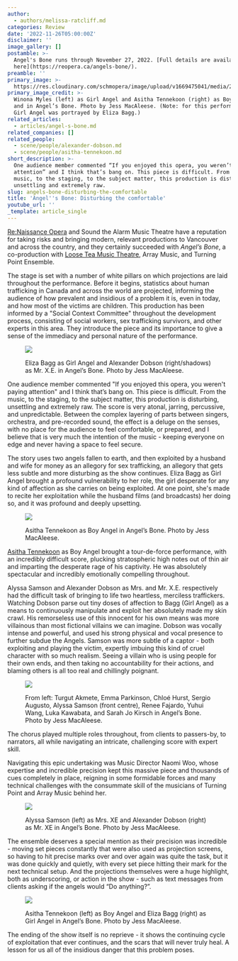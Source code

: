 ```yaml
---
author:
  - authors/melissa-ratcliff.md
categories: Review
date: '2022-11-26T05:00:00Z'
disclaimer: ''
image_gallery: []
postamble: >-
  Angel's Bone runs through November 27, 2022. [Full details are available
  here](https://reopera.ca/angels-bone/).
preamble: ''
primary_image: >-
  https://res.cloudinary.com/schmopera/image/upload/v1669475041/media/2022/11/sqAngelsBone_Production_7_fty9nk.jpg
primary_image_credit: >-
  Winona Myles (left) as Girl Angel and Asitha Tennekoon (right) as Boy Angel
  and in Angel’s Bone. Photo by Jess MacAleese. (Note: for this performance,
  Girl Angel was portrayed by Eliza Bagg.)
related_articles:
  - articles/angel-s-bone.md
related_companies: []
related_people:
  - scene/people/alexander-dobson.md
  - scene/people/asitha-tennekoon.md
short_description: >-
  One audience member commented “If you enjoyed this opera, you weren’t paying
  attention” and I think that’s bang on. This piece is difficult. From the
  music, to the staging, to the subject matter, this production is disturbing,
  unsettling and extremely raw. 
slug: angels-bone-disturbing-the-comfortable
title: 'Angel''s Bone: Disturbing the comfortable'
youtube_url: ''
_template: article_single
---
```


[Re:Naissance Opera](https://reopera.ca/) and Sound the Alarm Music Theatre have a reputation for taking risks and bringing modern, relevant productions to Vancouver and across the country, and they certainly succeeded with _Angel’s Bone_, a co-production with [Loose Tea Music Theatre](/scene/companies/loose-tea-music-theatre/), Array Music, and Turning Point Ensemble.

The stage is set with a number of white pillars on which projections are laid throughout the performance. Before it begins, statistics about human trafficking in Canada and across the world are projected, informing the audience of how prevalent and insidious of a problem it is, even in today, and how most of the victims are children. This production has been informed by a "Social Context Committee" throughout the development process, consisting of social workers, sex trafficking survivors, and other experts in this area. They introduce the piece and its importance to give a sense of the immediacy and personal nature of the performance.

<figure data-type="image">

![](https://res.cloudinary.com/schmopera/image/upload/v1669475116/media/2022/11/AngelsBone_Production_12_m55dbn.jpg)

<figcaption>Eliza Bagg as Girl Angel and Alexander Dobson (right/shadows) as Mr. X.E. in Angel’s Bone. Photo by Jess MacAleese.</figcaption>  
</figure>

One audience member commented "If you enjoyed this opera, you weren't paying attention" and I think that’s bang on. This piece is difficult. From the music, to the staging, to the subject matter, this production is disturbing, unsettling and extremely raw. The score is very atonal, jarring, percussive, and unpredictable. Between the complex layering of parts between singers, orchestra, and pre-recorded sound, the effect is a deluge on the senses, with no place for the audience to feel comfortable, or prepared, and I believe that is very much the intention of the music - keeping everyone on edge and never having a space to feel secure.

The story uses two angels fallen to earth, and then exploited by a husband and wife for money as an allegory for sex trafficking, an allegory that gets less subtle and more disturbing as the show continues. Eliza Bagg as Girl Angel brought a profound vulnerability to her role, the girl desperate for any kind of affection as she carries on being exploited. At one point, she's made to recite her exploitation while the husband films (and broadcasts) her doing so, and it was profound and deeply upsetting.

<figure data-type="image">

![](https://res.cloudinary.com/schmopera/image/upload/v1669475097/media/2022/11/AngelsBone_Production_11_BoyAngel_mhoyr7.jpg)

<figcaption>Asitha Tennekoon as Boy Angel in Angel’s Bone. Photo by Jess MacAleese.</figcaption>  
</figure>

[Asitha Tennekoon](/scene/people/asitha-tennekoon/) as Boy Angel brought a tour-de-force performance, with an incredibly difficult score, plucking stratospheric high notes out of thin air and imparting the desperate rage of his captivity. He was absolutely spectacular and incredibly emotionally compelling throughout.

Alyssa Samson and Alexander Dobson as Mrs. and Mr. X.E. respectively had the difficult task of bringing to life two heartless, merciless traffickers. Watching Dobson parse out tiny doses of affection to Bagg (Girl Angel) as a means to continuously manipulate and exploit her absolutely made my skin crawl. His remorseless use of this innocent for his own means was more villainous than most fictional villains we can imagine. Dobson was vocally intense and powerful, and used his strong physical and vocal presence to further subdue the Angels. Samson was more subtle of a captor - both exploiting and playing the victim, expertly imbuing this kind of cruel character with so much realism. Seeing a villain who is using people for their own ends, and then taking no accountability for their actions, and blaming others is all too real and chillingly poignant.

<figure data-type="image">

![](https://res.cloudinary.com/schmopera/image/upload/v1669475173/media/2022/11/AngelsBone_Production_6_s0tbus.jpg)

<figcaption>From left: Turgut Akmete, Emma Parkinson, Chloé Hurst, Sergio Augusto, Alyssa Samson (front centre), Renee Fajardo, Yuhui Wang, Luka Kawabata, and Sarah Jo Kirsch in Angel’s Bone. Photo by Jess MacAleese.</figcaption>  
</figure>

The chorus played multiple roles throughout, from clients to passers-by, to narrators, all while navigating an intricate, challenging score with expert skill.

Navigating this epic undertaking was Music Director Naomi Woo, whose expertise and incredible precision kept this massive piece and thousands of cues completely in place, reigning in some formidable forces and many technical challenges with the consummate skill of the musicians of Turning Point and Array Music behind her.

<figure data-type="image">

![](https://res.cloudinary.com/schmopera/image/upload/v1669475201/media/2022/11/AngelsBone_Production_9_dvucyf.jpg)

<figcaption>Alyssa Samson (left) as Mrs. XE and Alexander Dobson (right) as Mr. XE in Angel’s Bone. Photo by Jess MacAleese.</figcaption>  
</figure>

The ensemble deserves a special mention as their precision was incredible - moving set pieces constantly that were also used as projection screens, so having to hit precise marks over and over again was quite the task, but it was done quickly and quietly, with every set piece hitting their mark for the next technical setup. And the projections themselves were a huge highlight, both as underscoring, or action in the show - such as text messages from clients asking if the angels would “Do anything?”.

<figure data-type="image">

![](https://res.cloudinary.com/schmopera/image/upload/v1669564800/media/2022/11/AngelsBone_Production_10_Bagg_oul6mc.jpg)

<figcaption>Asitha Tennekoon (left) as Boy Angel and Eliza Bagg (right) as Girl Angel in Angel’s Bone. Photo by Jess MacAleese.</figcaption>  
</figure>

The ending of the show itself is no reprieve - it shows the continuing cycle of exploitation that ever continues, and the scars that will never truly heal. A lesson for us all of the insidious danger that this problem poses.
